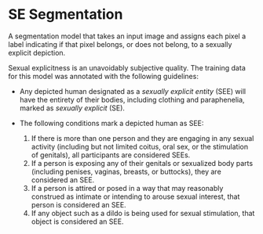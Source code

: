 # SE Segmentation

A segmentation model that takes an input image and assigns each pixel a label indicating if that pixel belongs, or does not belong, to a sexually explicit depiction. 

Sexual explicitness is an unavoidably subjective quality. The training data for this model was annotated with the following guidelines:

* Any depicted human designated as a *sexually explicit entity* (SEE) will have the entirety of their bodies, including clothing and paraphenelia, marked as *sexually explicit* (SE). 

* The following conditions mark a depicted human as SEE:
	1. If there is more than one person and they are engaging in any sexual activity (including but not limited coitus, oral sex, or the stimulation of genitals), all participants are considered SEEs.
	2. If a person is exposing any of their genitals or sexualized body parts (including penises, vaginas, breasts, or buttocks), they are considered an SEE. 
	3. If a person is attired or posed in a way that may reasonably construed as intimate or intending to arouse sexual interest, that person is considered an SEE. 
	4. If any object such as a dildo is being used for sexual stimulation, that object is considered an SEE. 




